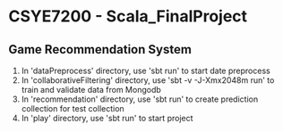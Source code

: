# CSYE7200 - Scala_FinalProject
## Game Recommendation System
1. In 'dataPreprocess' directory, use 'sbt run' to start date preprocess
2. In 'collaborativeFiltering' directory, use 'sbt -v -J-Xmx2048m run' to train and validate data from Mongodb
3. In 'recommendation' directory, use 'sbt run' to create prediction collection for test collection
2. In 'play' directory, use 'sbt run' to start project

